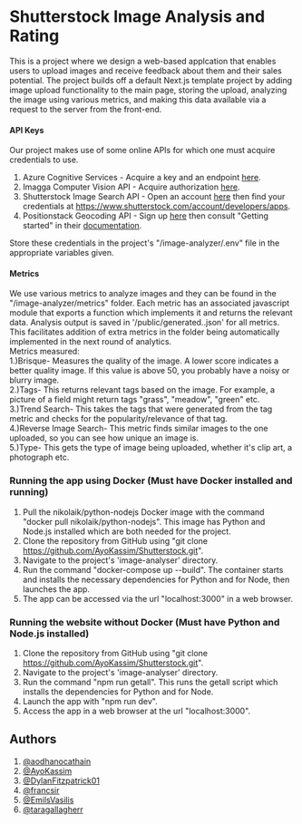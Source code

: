 # Shutterstock Image Analysis and Rating

This is a project where we design a web-based applcation that enables users to upload images and receive feedback about them and their sales potential.
The project builds off a default Next.js template project by adding image upload functionality to the main page, storing the upload, analyzing the image using various metrics, and making this data available via a request to the server from the front-end.

#### API Keys
Our project makes use of some online APIs for which one must acquire credentials to use.
1. Azure Cognitive Services - Acquire a key and an endpoint [here](https://docs.microsoft.com/en-us/azure/cognitive-services/cognitive-services-apis-create-account?tabs=multiservice%2Cwindows).
2. Imagga Computer Vision API - Acquire authorization [here](https://imagga.com/auth/signup).
3. Shutterstock Image Search API - Open an account [here](https://www.shutterstock.com/api/pricing) then find your credentials at https://www.shutterstock.com/account/developers/apps.
4. Positionstack Geocoding API - Sign up [here](https://positionstack.com/signup/free) then consult "Getting started" in their [documentation](https://positionstack.com/documentation).

Store these credentials in the project's "/image-analyzer/.env" file in the appropriate variables given.

#### Metrics
We use various metrics to analyze images and they can be found in the "/image-analyzer/metrics" folder. Each metric has an associated javascript module that exports a function which implements it and returns the relevant data. Analysis output is saved in '/public/generated..json' for all metrics. This facilitates addition of extra metrics in the folder being automatically implemented in the next round of analytics.  
Metrics measured:  
1.)Brisque- Measures the quality of the image. A lower score indicates a better quality image. If this value is above 50, you probably have a noisy or blurry image.  
2.)Tags- This returns relevant tags based on the image. For example, a picture of a field might return tags "grass", "meadow", "green" etc.  
3.)Trend Search- This takes the tags that were generated from the tag metric and checks for the popularity/relevance of that tag.  
4.)Reverse Image Search- This metric finds similar images to the one uploaded, so you can see how unique an image is.  
5.)Type- This gets the type of image being uploaded, whether it's clip art, a photograph etc.  

### Running the app using Docker (Must have Docker installed and running)
1. Pull the nikolaik/python-nodejs Docker image with the command "docker pull nikolaik/python-nodejs". This image has Python and Node.js installed which are both needed for the project.
2. Clone the repository from GitHub using "git clone https://github.com/AyoKassim/Shutterstock.git".
3. Navigate to the project's 'image-analyser' directory.
4. Run the command "docker-compose up --build". The container starts and installs the necessary dependencies for Python and for Node, then launches the app.
5. The app can be accessed via the url "localhost:3000" in a web browser.

### Running the website without Docker (Must have Python and Node.js installed)
1. Clone the repository from GitHub using "git clone https://github.com/AyoKassim/Shutterstock.git".
2. Navigate to the project's 'image-analyser' directory.
3. Run the command "npm run getall". This runs the getall script which installs the dependencies for Python and for Node.
4. Launch the app with "npm run dev".
5. Access the app in a web browser at the url "localhost:3000".  

## Authors
1. [@aodhanocathain](https://github.com/aodhanocathain)
2. [@AyoKassim](https://github.com/AyoKassim)
3. [@DylanFitzpatrick01](https://github.com/DylanFitzpatrick01)
4. [@francsir](https://github.com/francsir)
5. [@EmilsVasilis](https://github.com/EmilsVasilis)
6. [@taragallagherr](https://github.com/taragallagherr)

